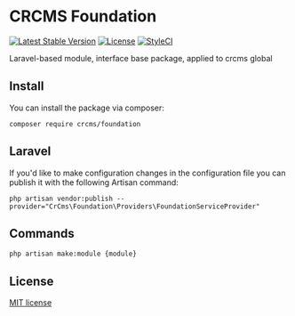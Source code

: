 # CRCMS Foundation

[![Latest Stable Version](https://poser.pugx.org/crcms/foundation/v/stable)](https://packagist.org/packages/crcms/foundation)
[![License](https://poser.pugx.org/crcms/foundation/license)](https://packagist.org/packages/crcms/foundation)
[![StyleCI](https://github.styleci.io/repos/157184276/shield?branch=master)](https://github.styleci.io/repos/157184276)

Laravel-based module, interface base package, applied to crcms global

## Install

You can install the package via composer:

```
composer require crcms/foundation
```

## Laravel

If you'd like to make configuration changes in the configuration file you can publish it with the following Artisan command:
```
php artisan vendor:publish --provider="CrCms\Foundation\Providers\FoundationServiceProvider"
```

## Commands

```
php artisan make:module {module}
```

## License
[MIT license](https://opensource.org/licenses/MIT)
